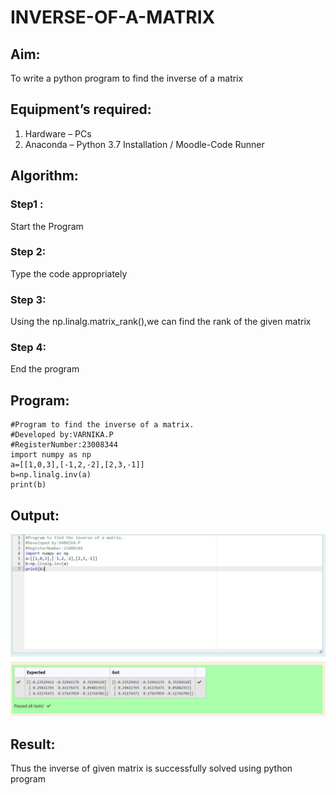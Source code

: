 # INVERSE-OF-A-MATRIX
## Aim:
To write a python program to find the inverse of a matrix
## Equipment’s required:
1. 	Hardware – PCs
2. 	Anaconda – Python 3.7 Installation / Moodle-Code Runner
## Algorithm:
### Step1 : 
Start the Program
### Step 2:
Type the code appropriately 
### Step 3: 
Using the np.linalg.matrix_rank(),we can find the rank of the given matrix
### Step 4: 
End the program

## Program:
```
#Program to find the inverse of a matrix.
#Developed by:VARNIKA.P
#RegisterNumber:23008344
import numpy as np
a=[[1,0,3],[-1,2,-2],[2,3,-1]]
b=np.linalg.inv(a)
print(b)
```
## Output:
![Alt text](image.png)
## Result:
Thus the inverse of given matrix is successfully solved using python program

